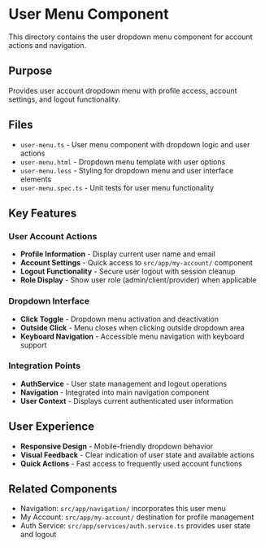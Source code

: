# User Menu Component

This directory contains the user dropdown menu component for account actions and navigation.

## Purpose
Provides user account dropdown menu with profile access, account settings, and logout functionality.

## Files
- `user-menu.ts` - User menu component with dropdown logic and user actions
- `user-menu.html` - Dropdown menu template with user options
- `user-menu.less` - Styling for dropdown menu and user interface elements
- `user-menu.spec.ts` - Unit tests for user menu functionality

## Key Features

### User Account Actions
- **Profile Information** - Display current user name and email
- **Account Settings** - Quick access to `src/app/my-account/` component
- **Logout Functionality** - Secure user logout with session cleanup
- **Role Display** - Show user role (admin/client/provider) when applicable

### Dropdown Interface
- **Click Toggle** - Dropdown menu activation and deactivation
- **Outside Click** - Menu closes when clicking outside dropdown area
- **Keyboard Navigation** - Accessible menu navigation with keyboard support

### Integration Points
- **AuthService** - User state management and logout operations
- **Navigation** - Integrated into main navigation component
- **User Context** - Displays current authenticated user information

## User Experience
- **Responsive Design** - Mobile-friendly dropdown behavior
- **Visual Feedback** - Clear indication of user state and available actions
- **Quick Actions** - Fast access to frequently used account functions

## Related Components
- Navigation: `src/app/navigation/` incorporates this user menu
- My Account: `src/app/my-account/` destination for profile management
- Auth Service: `src/app/services/auth.service.ts` provides user state and logout